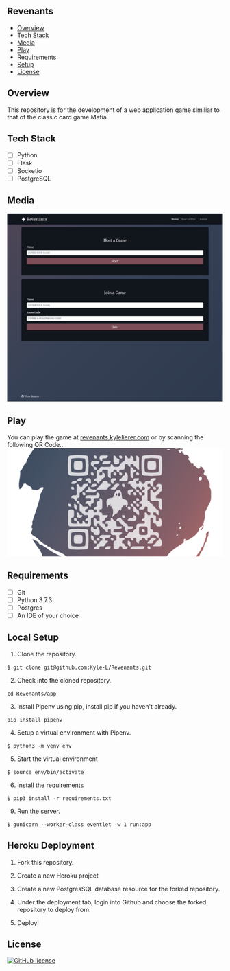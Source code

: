 ## Revenants

- [Overview](#overview)
- [Tech Stack](#stack)
- [Media](#media)
- [Play](#play)
- [Requirements](#requirements)
- [Setup](#setup)
- [License](#license)

<a name="overview"/></a>
## Overview
This repository is for the development of a web application game similiar to that of the classic card game Mafia. 

<a name="stack"/></a>
## Tech Stack
- [ ] Python
- [ ] Flask
- [ ] Socketio
- [ ] PostgreSQL

<a name="media"/></a>
## Media
![Screennshot of homepage](docs/screenshots/screenshot-home.png)

<a name="play"/></a>
## Play
You can play the game at [revenants.kylelierer.com](https://revenants.kylelierer.com/) or by scanning the following QR Code...
![QR Code to revenants.kylelierer.com](docs/screenshots/repository-open-graph-transperant.png)

<a name="requirements"/></a>
## Requirements
- [ ] Git
- [ ] Python 3.7.3
- [ ] Postgres
- [ ] An IDE of your choice

<a name="setup"/></a>
## Local Setup
1. Clone the repository.
```
$ git clone git@github.com:Kyle-L/Revenants.git
```

2. Check into the cloned repository.
```
cd Revenants/app
```

3. Install Pipenv using pip, install pip if you haven't already.
```
pip install pipenv
```

4. Setup a virtual environment with Pipenv.
```
$ python3 -m venv env
```

5. Start the virtual environment
```
$ source env/bin/activate
```

6. Install the requirements
```
$ pip3 install -r requirements.txt
```

9. Run the server.
```
$ gunicorn --worker-class eventlet -w 1 run:app
```

## Heroku Deployment
1. Fork this repository.

2. Create a new Heroku project

3. Create a new PostgresSQL database resource for the forked repository.

4. Under the deployment tab, login into Github and choose the forked repository to deploy from.

5. Deploy!



<a name="license"></a>
## License
[![GitHub license](https://img.shields.io/badge/license-MIT-blue.svg)](LICENSE)
